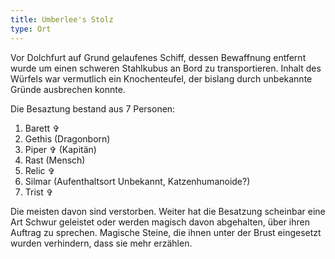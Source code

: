 ```yaml
---
title: Umberlee's Stolz
type: Ort
---
```


Vor Dolchfurt auf Grund gelaufenes Schiff, dessen Bewaffnung entfernt wurde um einen
schweren Stahlkubus an Bord zu transportieren. Inhalt des Würfels war
vermutlich ein Knochenteufel, der bislang durch unbekannte Gründe ausbrechen
konnte.

Die Besaztung bestand aus 7 Personen:
  1. Barett ✞
  1. Gethis (Dragonborn)
  1. Piper ✞ (Kapitän)
  1. Rast (Mensch)
  1. Relic ✞
  1. Silmar (Aufenthaltsort Unbekannt, Katzenhumanoide?)
  1. Trist ✞

Die meisten davon sind verstorben. Weiter hat die Besatzung scheinbar eine
Art Schwur geleistet oder werden magisch davon abgehalten, über ihren Auftrag
zu sprechen. Magische Steine, die ihnen unter der Brust eingesetzt wurden
verhindern, dass sie mehr erzählen.
